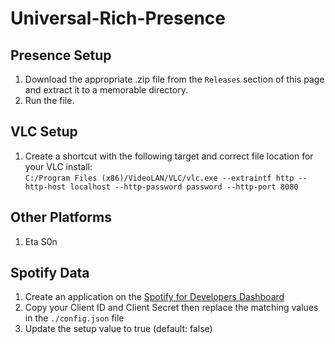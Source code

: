 # Universal-Rich-Presence

## Presence Setup
1. Download the appropriate .zip file from the `Releases` section of this page and extract it to a memorable directory.
2. Run the file.

## VLC Setup
1. Create a shortcut with the following target and correct file location for your VLC install:<br>
`C:/Program Files (x86)/VideoLAN/VLC/vlc.exe --extraintf http --http-host localhost --http-password password --http-port 8080`

## Other Platforms
1. Eta S0n

## Spotify Data
1. Create an application on the [<ins>Spotify for Developers Dashboard</ins>](https://developer.spotify.com/dashboard/applications)
1. Copy your Client ID and Client Secret then replace the matching values in the `./config.json` file
1. Update the setup value to true (default: false)
